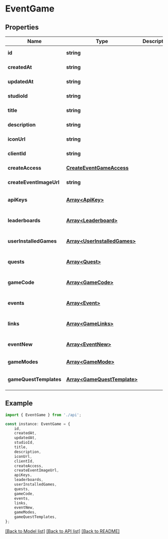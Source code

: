 # EventGame


## Properties

Name | Type | Description | Notes
------------ | ------------- | ------------- | -------------
**id** | **string** |  | [default to undefined]
**createdAt** | **string** |  | [default to undefined]
**updatedAt** | **string** |  | [default to undefined]
**studioId** | **string** |  | [default to undefined]
**title** | **string** |  | [default to undefined]
**description** | **string** |  | [default to undefined]
**iconUrl** | **string** |  | [default to undefined]
**clientId** | **string** |  | [default to undefined]
**createAccess** | [**CreateEventGameAccess**](CreateEventGameAccess.md) |  | [default to undefined]
**createEventImageUrl** | **string** |  | [default to undefined]
**apiKeys** | [**Array&lt;ApiKey&gt;**](ApiKey.md) |  | [optional] [default to undefined]
**leaderboards** | [**Array&lt;Leaderboard&gt;**](Leaderboard.md) |  | [optional] [default to undefined]
**userInstalledGames** | [**Array&lt;UserInstalledGames&gt;**](UserInstalledGames.md) |  | [optional] [default to undefined]
**quests** | [**Array&lt;Quest&gt;**](Quest.md) |  | [optional] [default to undefined]
**gameCode** | [**Array&lt;GameCode&gt;**](GameCode.md) |  | [optional] [default to undefined]
**events** | [**Array&lt;Event&gt;**](Event.md) |  | [optional] [default to undefined]
**links** | [**Array&lt;GameLinks&gt;**](GameLinks.md) |  | [optional] [default to undefined]
**eventNew** | [**Array&lt;EventNew&gt;**](EventNew.md) |  | [optional] [default to undefined]
**gameModes** | [**Array&lt;GameMode&gt;**](GameMode.md) |  | [default to undefined]
**gameQuestTemplates** | [**Array&lt;GameQuestTemplate&gt;**](GameQuestTemplate.md) |  | [optional] [default to undefined]

## Example

```typescript
import { EventGame } from './api';

const instance: EventGame = {
    id,
    createdAt,
    updatedAt,
    studioId,
    title,
    description,
    iconUrl,
    clientId,
    createAccess,
    createEventImageUrl,
    apiKeys,
    leaderboards,
    userInstalledGames,
    quests,
    gameCode,
    events,
    links,
    eventNew,
    gameModes,
    gameQuestTemplates,
};
```

[[Back to Model list]](../README.md#documentation-for-models) [[Back to API list]](../README.md#documentation-for-api-endpoints) [[Back to README]](../README.md)
